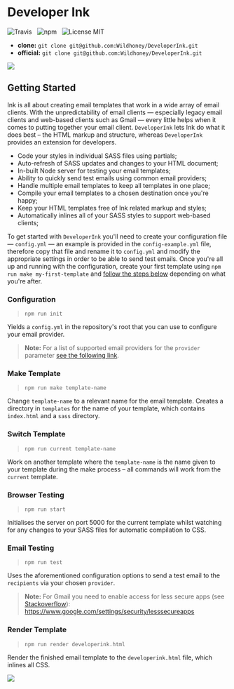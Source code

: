 # Developer Ink

![Travis](http://img.shields.io/travis/Wildhoney/DeveloperInk.svg?style=flat-square)
&nbsp;
![npm](http://img.shields.io/npm/v/developer-ink.svg?style=flat-square)
&nbsp;
![License MIT](http://img.shields.io/badge/License-MIT-lightgrey.svg?style=flat-square)

* **clone:** `git clone git@github.com:Wildhoney/DeveloperInk.git`
* **official:** `git clone git@github.com:Wildhoney/DeveloperInk.git`

<img src="http://i.imgur.com/zqJCkme.jpg" />

## Getting Started

Ink is all about creating email templates that work in a wide array of email clients. With the unpredictability of email clients &mdash; especially legacy email clients and web-based clients such as Gmail &mdash; every little helps when it comes to putting together your email client. `DeveloperInk` lets Ink do what it does best &ndash; the HTML markup and structure, whereas `DeveloperInk` provides an extension for developers.

* Code your styles in individual SASS files using partials;
* Auto-refresh of SASS updates and changes to your HTML document;
* In-built Node server for testing your email templates;
* Ability to quickly send test emails using common email providers;
* Handle multiple email templates to keep all templates in one place;
* Compile your email templates to a chosen destination once you're happy;
* Keep your HTML templates free of Ink related markup and styles;
* Automatically inlines all of your SASS styles to support web-based clients;

To get started with `DeveloperInk` you'll need to create your configuration file &mdash; `config.yml` &mdash; an example is provided in the `config-example.yml` file, therefore copy that file and rename it to `config.yml` and modify the appropriate settings in order to be able to send test emails. Once you're all up and running with the configuration, create your first template using `npm run make my-first-template` and [follow the steps below](#configuration) depending on what you're after.

### Configuration

> `npm run init`

Yields a `config.yml` in the repository's root that you can use to configure your email provider.

> **Note:** For a list of supported email providers for the `provider` parameter [see the following link](https://github.com/andris9/nodemailer-wellknown#supported-services).

### Make Template

> `npm run make template-name`

Change `template-name` to a relevant name for the email template. Creates a directory in `templates` for the name of your template, which contains `index.html` and a `sass` directory.

### Switch Template

> `npm run current template-name`

Work on another template where the `template-name` is the name given to your template during the make process &ndash; all commands will work from the `current` template.

### Browser Testing

> `npm run start`

Initialises the server on port 5000 for the current template whilst watching for any changes to your SASS files for automatic compilation to CSS.

### Email Testing

> `npm run test`

Uses the aforementioned configuration options to send a test email to the `recipients` via your chosen `provider`.

> **Note:** For Gmail you need to enable access for less secure apps (see [Stackoverflow](http://stackoverflow.com/questions/26948516/nodemailer-invalid-login)): https://www.google.com/settings/security/lesssecureapps

### Render Template

> `npm run render developerink.html`

Render the finished email template to the `developerink.html` file, which inlines all CSS.

<img src="http://codeanchor.com/wp-content/uploads/2013/12/ink.png" />
